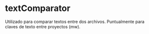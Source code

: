 # textComparator

Utilizado para comparar textos entre dos archivos.
Puntualmente para claves de texto entre proyectos (mw).